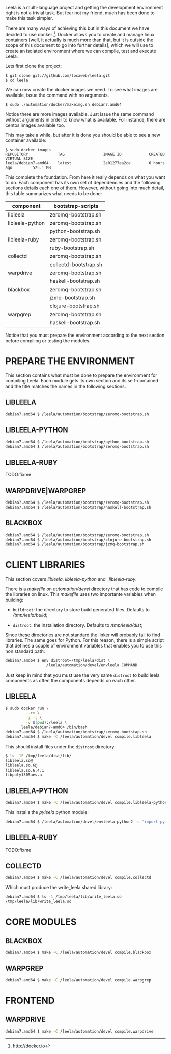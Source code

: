 Leela is a multi-language project and getting the development
environment right is not a trivial task. But fear not my friend, much
has been done to make this task simpler.

There are many ways of achieving this but in this document we have
decided to use docker [^1]. Docker allows you to
create and manage linux containers [well, it actually is much more
than that, but it is outside the scope of this document to go into
further details], which we will use to create an isolated
environment where we can compile, test and execute Leela.

[^1]: http://docker.io

Lets first clone the project:

```.bash
$ git clone git://github.com/locaweb/leela.git
$ cd leela
```

We can now create the docker images we need. To see what images are
available, issue the command with no arguments.

```.bash
$ sudo ./automation/docker/makeimg.sh debian7.amd64
```

Notice there are more images available. Just issue the same command
without arguments in order to know what is available. For instance,
there are centos images available too.

This may take a while, but after it is done you should be able to see
a new container available:

    $ sudo docker images
    REPOSITORY             TAG                 IMAGE ID            CREATED             VIRTUAL SIZE
    leela/debian7-amd64    latest              2e01277ea2ca        6 hours ago         525.1 MB


This complete the foundation. From here it really depends on what you
want to do. Each component has its own set of dependencies and the
following sections details each one of them. However, without going
into much detail, this table summarizes what needs to be done:

| component       | bootstrap-scripts     |
|-----------------|---------------------- |
| libleela        | zeromq-bootstrap.sh   |
| libleela-python | zeromq-bootstrap.sh   |
|                 | python-bootstrap.sh   |
| libleela-ruby   | zeromq-bootstrap.sh   |
|                 | ruby-bootstrap.sh     |
| collectd        | zeromq-bootstrap.sh   |
|                 | collectd-bootstrap.sh |
| warpdrive       | zeromq-bootstrap.sh   |
|                 | haskell-bootstrap.sh  |
| blackbox        | zeromq-bootstrap.sh   |
|                 | jzmq-bootstrap.sh     |
|                 | clojure-bootstrap.sh  |
| warpgrep        | zeromq-bootstrap.sh   |
|                 | haskell-bootstrap.sh  |

Notice that you must prepare the environment according to the next
section before compiling or testing the modules.

# PREPARE THE ENVIRONMENT

This section contains what must be done to prepare the environment for
compiling Leela. Each module gets its own section and its
self-contained and the title matches the names in the following
sections.

## LIBLEELA

```.bash
debian7.amd64 $ /leela/automation/bootstrap/zeromq-bootstrap.sh
```

## LIBLEELA-PYTHON

```.bash
debian7.amd64 $ /leela/automation/bootstrap/python-bootstrap.sh
debian7.amd64 $ /leela/automation/bootstrap/zeromq-bootstrap.sh
```

## LIBLEELA-RUBY

TODO:fixme

## WARPDRIVE|WARPGREP

```.bash
debian7.amd64 $ /leela/automation/bootstrap/zeromq-bootstrap.sh
debian7.amd64 $ /leela/automation/bootstrap/haskell-bootstrap.sh
```

## BLACKBOX

```.bash
debian7.amd64 $ /leela/automation/bootstrap/zeromq-bootstrap.sh
debian7.amd64 $ /leela/automation/bootstrap/clojure-bootstrap.sh
debian7.amd64 $ /leela/automation/bootstrap/jzmq-bootstrap.sh
```

# CLIENT LIBRARIES

This section covers _libleela_, _libleela-python_ and
__libleela-ruby_.

There is a _makefile_ on _automation/devel_ directory that has code to
compile the libraries on linux. This _makefile_ uses two importante
variables when building:

* ``buildroot``: the directory to store build generated
  files. Defaults to _/tmp/leela/build_;

* ``distroot``: the installation directory. Defaults to
  _/tmp/leela/dist_;

Since these directories are not standard the linker will probably fail
to find libraries. The same goes for Python. For this reason, there is
a simple script that defines a couple of environment variables that
enables you to use this non standard path:

```.bash
debian7.amd64 $ env distroot=/tmp/leela/dist \
                  /leela/automation/devel/envleela COMMAND
```

Just keep in mind that you must use the very same ``distroot`` to
build leela components as often the components depends on each other.

## LIBLEELA

```.bash
$ sudo docker run \
         --rm \
         -i -t \
         -v $(pwd):/leela \
       leela/debian7-amd64 /bin/bash
debian7.amd64 $ /leela/automation/bootstrap/zeromq-bootstap.sh
debian7.amd64 $ make -C /leela/automation/devel compile.libleela
```

This should install files under the ``distroot`` directory:

```.bash
$ ls -1F /tmp/leela/dist/lib/
libleela.so@
libleela.so.6@
libleela.so.6.4.1
libpoly1305aes.a
```

## LIBLEELA-PYTHON

```.bash
debian7.amd64 $ make -C /leela/automation/devel compile.libleela-python
```

This installs the *pyleela* python module:

```.bash
debian7.amd64 $ /leela/automation/devel/envleela python2 -c 'import pyleela.lql; print("ok");'
```

## LIBLEELA-RUBY

TODO:fixme

## COLLECTD

```.bash
debian7.amd64 $ make -C /leela/automation/devel compile.collectd
```

Which must produce the write_leela shared library:

```.bash
debian7.amd64 $ ls -1 /tmp/leela/lib/write_leela.so
/tmp/leela/lib/write_leela.so
```

# CORE MODULES

## BLACKBOX

```.bash
debian7.amd64 $ make -C /leela/automation/devel compile.blackbox
```

## WARPGREP

```.bash
debian7.amd64 $ make -C /leela/automation/devel compile.warpgrep
```

# FRONTEND

## WARPDRIVE

```.bash
debian7.amd64 $ make -C /leela/automation/devel compile.warpdrive
```
